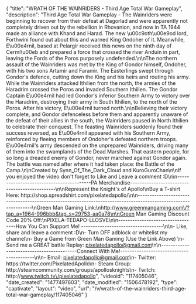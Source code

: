{
    "title": "WRATH OF THE WAINRIDERS - Third Age Total War Gameplay",
    "description": "Third Age Total War Gameplay - The Wainriders were beginning to recover from their defeat at Dagorlad and were apparently not completely driven out by the rebellion in Rhovanion, and now in TA 1944 made an alliance with Khand and Harad. The new \u00c9oth\u00e9od lord, Forthwini found out about this and warned King Ondoher of it. Meanwhile, E\u00e4rnil, based at Pelargir received this news on the ninth day of Cermi\u00eb and prepared a force that crossed the river Anduin in part, leaving the Fords of the Poros purposely undefended.\n\nThe northern assault of the Wainriders was met by the King of Gondor himself, Ondoher, with his two sons Artamir and Faramir. The Easterlings swept through Gondor's defence, cutting down the King and his heirs and routing his army. While the Wainriders attacked Ithilien from the north, the armies of the Haradrim crossed the Poros and invaded Southern Ithilien. The Gondor Captain E\u00e4rnil had led Gondor's inferior Southern Army to victory over the Haradrim, destroying their army in South Ithilien, to the north of the Poros. After his victory, E\u00e4rnil turned north.\n\nBelieving their victory complete, and Gondor defenceless before them and apparently unaware of the defeat of their allies in the south, the Wainriders paused in North Ithilien to celebrate their conquest. The feasting Wainriders suddenly found their success reversed, as E\u00e4rnil appeared with his Southern Army, reinforced by fleeing members of Ondoher's defeated northern troops. E\u00e4rnil's army descended on the unprepared Wainriders, driving many of them into the swamplands of the Dead Marshes. That eastern people, for so long a dreaded enemy of Gondor, never marched against Gondor again. The battle was named after where it had taken place: the Battle of the Camp.\n\nCreated by Synn_Of_The_Dark_Cloud and KuroGuroChan\n\nIf you enjoyed the video don't forget to Like and Leave a comment :D\n\n-----------------------------------------PA Merchandise----------------------------------------------\n\nRepresent the Knight's of Apollo!\nBuy a T-shirt Here: http:\/\/shop.spreadshirt.com\/pixelatedapollo\/\n\n---------------------------------------------------------------------------------------------------------------\nGreen Man Gaming Link:\nhttp:\/\/www.greenmangaming.com\/?tap_a=1964-996bbb&tap_s=29753-aa0a78\n\nGreen Man Gaming Discount Code 20% Off:\nPIXELA-TEDAPO-LLOSVE\n\n----------------------------------How You Can Support Me! -----------------------------------\n\n- Like, share and leave a comment :D\n- Turn OFF adblock or whitelist my channel\n- Buy a Game from Green Man Gaming (Use the Link Above) \n- Send me a GREAT battle Replay: pixelatedapollo@gmail.com\n\n------------------------------------------Connect With Me!-----------------------------------------\n\n- Email: pixelatedapollo@gmail.com\n- Twitter: https:\/\/twitter.com\/PixelatedApollo\n- Steam Group:  http:\/\/steamcommunity.com\/groups\/apollosknights\n- Twitch: http:\/\/www.twitch.tv\/pixelatedapollo",
    "videoid": "117405046",
    "date_created": "1477497603",
    "date_modified": "1506478192",
    "type": "captivate",
    "layout": "video",
    "url": "\/v\/wrath-of-the-wainriders-third-age-total-war-gameplay\/117405046"
}